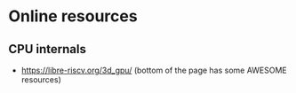 Online resources
================

CPU internals
-------------

- https://libre-riscv.org/3d_gpu/ (bottom of the page has some AWESOME resources)
